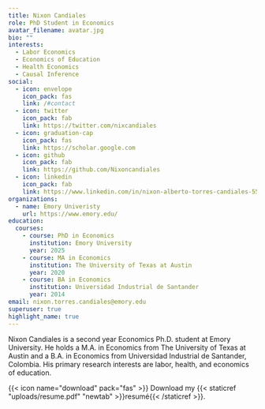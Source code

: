 ```yaml
---
title: Nixon Candiales
role: PhD Student in Economics
avatar_filename: avatar.jpg
bio: ""
interests:
  - Labor Economics
  - Economics of Education
  - Health Economics
  - Causal Inference
social:
  - icon: envelope
    icon_pack: fas
    link: /#contact
  - icon: twitter
    icon_pack: fab
    link: https://twitter.com/nixcandiales
  - icon: graduation-cap
    icon_pack: fas
    link: https://scholar.google.com
  - icon: github
    icon_pack: fab
    link: https://github.com/Nixoncandiales
  - icon: linkedin
    icon_pack: fab
    link: https://www.linkedin.com/in/nixon-alberto-torres-candiales-55024822b
organizations:
  - name: Emory Univeristy
    url: https://www.emory.edu/
education:
  courses:
    - course: PhD in Economics
      institution: Emory University
      year: 2025
    - course: MA in Economics
      institution: The University of Texas at Austin
      year: 2020
    - course: BA in Economics
      institution: Universidad Industrial de Santander
      year: 2014
email: nixon.torres.candiales@emory.edu
superuser: true
highlight_name: true
---
```

Nixon Candiales is a second year Economics Ph.D. student at Emory University. He holds a M.A. in Economics from The University of Texas at Austin and a B.A. in Economics from Universidad Industrial de Santander, Colombia. His primary research interests are labor, health, and economics of education. 

{{< icon name="download" pack="fas" >}} Download my {{< staticref "uploads/resume.pdf" "newtab" >}}resumé{{< /staticref >}}.